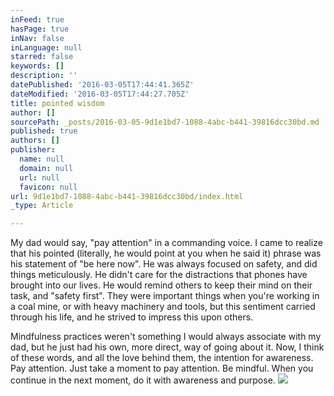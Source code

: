 ```yaml
---
inFeed: true
hasPage: true
inNav: false
inLanguage: null
starred: false
keywords: []
description: ''
datePublished: '2016-03-05T17:44:41.365Z'
dateModified: '2016-03-05T17:44:27.705Z'
title: pointed wisdom
author: []
sourcePath: _posts/2016-03-05-9d1e1bd7-1088-4abc-b441-39816dcc30bd.md
published: true
authors: []
publisher:
  name: null
  domain: null
  url: null
  favicon: null
url: 9d1e1bd7-1088-4abc-b441-39816dcc30bd/index.html
_type: Article

---
```

My dad would say, "pay attention" in a commanding voice. I came to realize that his pointed (literally, he would point at you when he said it) phrase was his statement of "be here now". He was always focused on safety, and did things meticulously. He didn't care for the distractions that phones have brought into our lives. He would remind others to keep their mind on their task, and "safety first". They were important things when you're working in a coal mine, or with heavy machinery and tools, but this sentiment carried through his life, and he strived to impress this upon others.

Mindfulness practices weren't something I would always associate with my dad, but he just had his own, more direct, way of going about it. Now, I think of these words, and all the love behind them, the intention for awareness. Pay attention. Just take a moment to pay attention. Be mindful. When you continue in the next moment, do it with awareness and purpose. ![](https://the-grid-user-content.s3-us-west-2.amazonaws.com/329be80c-f302-4266-921d-ef455bee5453.jpg)
